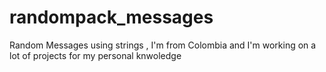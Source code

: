 # randompack_messages
Random Messages using strings , I'm from Colombia and I'm working on a lot of projects for my 
personal knwoledge 

